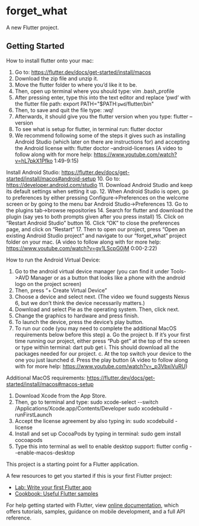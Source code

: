 # forget_what

A new Flutter project.

## Getting Started
How to install flutter onto your mac:
1.	Go to: https://flutter.dev/docs/get-started/install/macos
2.	Download the zip file and unzip it.
3.	Move the flutter folder to where you’d like it to be.
4.	Then, open up terminal where you should type:
        vim .bash_profile
5.	After pressing enter, type this into the text editor and replace ‘pwd’ with the flutter file path:
	    export PATH="$PATH:`pwd`/flutter/bin"
6.	Then, to save and quit the file type:
        :wq!
7.	Afterwards, it should give you the flutter version when you type:
        flutter –version
8.	To see what is setup for flutter, in terminal run:
        flutter doctor
9.	We recommend following some of the steps it gives such as installing Android Studio (which later on there are instructions for) and accepting the Android license with:
        flutter doctor –android-licenses
(A video to follow along with for more help: 
https://www.youtube.com/watch?v=hL7pkX1Pfko 1:49-9:15)


Install Android Studio:
https://flutter.dev/docs/get-started/install/macos#android-setup
10.	Go to: https://developer.android.com/studio 
11.	Download Android Studio and keep its default settings when setting it up.
12.	When Android Studio is open, go to preferences by either pressing Configure->Preferences on the welcome screen or by going to the menu bar Android Studio->Preferences
13.	Go to the plugins tab->browse repositories
14.	Search for flutter and download the plugin (say yes to both prompts given after you press install)
15.	Click on “Restart Android Studio” button
16.	Click “OK” to close the preferences page, and click on “Restart”
17.	Then to open our project, press “Open an existing Android Studio project” and navigate to our “forget_what” project folder on your mac.
(A video to follow along with for more help: 
https://www.youtube.com/watch?v=gv1LScpG0jM 0:00-2:22)

How to run the Android Virtual Device:
1.	Go to the android virtual device manager (you can find it under Tools->AVD Manager or 
    as a button that looks like a phone with the android logo on the project screen)
2.	Then, press “+ Create Virtual Device”
3.	Choose a device and select next. (The video we found suggests Nexus 6, but we don’t 
    think the device necessarily matters.)
4.	Download and select Pie as the operating system. Then, click next.
5.	Change the graphics to hardware and press finish.
6.	To launch the device, press the device’s play button.
7.	To run our code (you may need to complete the additional MacOS requirements below before this step)
    a.	Go the project
    b.	If it’s your first time running our project, either press “Pub get” at the top of the screen 
        or type within terminal:
            dart pub get
    i.	This should download all the packages needed for our project.
    c.	At the top switch your device to the one you just launched
    d.	Press the play button
(A video to follow along with for more help: https://www.youtube.com/watch?v=_p3VbxiVuRU)

Additional MacOS requirements:
https://flutter.dev/docs/get-started/install/macos#macos-setup
1.	Download Xcode from the App Store.
2.	Then, go to terminal and type:
        sudo xcode-select --switch /Applications/Xcode.app/Contents/Developer
        sudo xcodebuild -runFirstLaunch
3.	Accept the license agreement by also typing in:
        sudo xcodebuild -license
4.	Install and set up CocoaPods by typing in terminal:
        sudo gem install cocoapods
5.	Type this into terminal as well to enable desktop support:
        flutter config --enable-macos-desktop


This project is a starting point for a Flutter application.

A few resources to get you started if this is your first Flutter project:

- [Lab: Write your first Flutter app](https://flutter.dev/docs/get-started/codelab)
- [Cookbook: Useful Flutter samples](https://flutter.dev/docs/cookbook)

For help getting started with Flutter, view
[online documentation](https://flutter.dev/docs), which offers tutorials,
samples, guidance on mobile development, and a full API reference.
